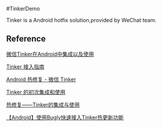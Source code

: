 #TinkerDemo

Tinker is a Android hotfix solution,provided by WeChat team.

## Reference
[微信Tinker在Android中集成以及使用](https://www.jianshu.com/p/d50817b6d622)

[Tinker 接入指南](https://juejin.im/entry/58d8d4a1128fe1006cd0234e)

[Android 热修复 - 微信 Tinker](https://juejin.im/entry/58957b555c497d0056f29749)

[Tinker 的初次集成和使用](https://juejin.im/entry/586f4e698d6d8100587bcb66)

[热修复——Tinker的集成与使用](https://juejin.im/post/5a27bdaf6fb9a044fa19bcfc)

[【Android】使用Bugly快速接入Tinker热更新功能](https://juejin.im/post/584a70feac502e00691c4a07)